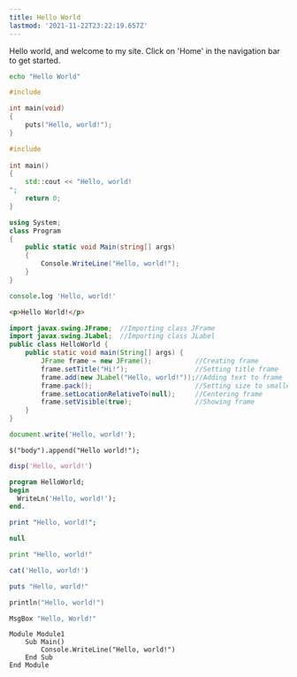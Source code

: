 ```yaml
---
title: Hello World
lastmod: '2021-11-22T23:22:19.657Z'
---
```


Hello world, and welcome to my site. Click on 'Home' in the navigation bar to get started.


```bash
echo "Hello World"
```


```c
#include 

int main(void)
{
    puts("Hello, world!");
}
```

```c++
#include 
 
int main()
{
    std::cout << "Hello, world!
";
    return 0;
}
```

```c#
using System;
class Program
{
    public static void Main(string[] args)
    {
        Console.WriteLine("Hello, world!");
    }
}
```


```coffeeScript
console.log 'Hello, world!'
```

```html
<p>Hello World!</p>
```
 
```java
import javax.swing.JFrame;  //Importing class JFrame
import javax.swing.JLabel;  //Importing class JLabel
public class HelloWorld {
    public static void main(String[] args) {
        JFrame frame = new JFrame();           //Creating frame
        frame.setTitle("Hi!");                 //Setting title frame
        frame.add(new JLabel("Hello, world!"));//Adding text to frame
        frame.pack();                          //Setting size to smallest
        frame.setLocationRelativeTo(null);     //Centering frame
        frame.setVisible(true);                //Showing frame
    }
}
```

```javascript
document.write('Hello, world!');
```

```jquery
$("body").append("Hello world!");
```

```matlab
disp('Hello, world!')
```

```pascal
program HelloWorld;
begin
  WriteLn('Hello, world!');
end.
```

```perl
print "Hello, world!";
```

```php
null
```
 
```python
print "Hello, world!"
```

```R
cat('Hello, world!')
```
 
```ruby
puts "Hello, world!"
```

```swift
println("Hello, world!")
```
 
```vb
MsgBox "Hello, World!"
```

```visualbasic
Module Module1
    Sub Main()
        Console.WriteLine("Hello, world!")
    End Sub
End Module
``` 

